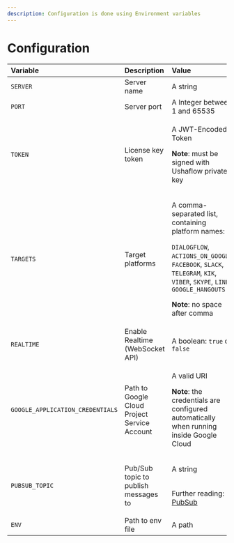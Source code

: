 ```yaml
---
description: Configuration is done using Environment variables
---
```


# Configuration

<table>
  <thead>
    <tr>
      <th style="text-align:left">Variable</th>
      <th style="text-align:left">Description</th>
      <th style="text-align:left">Value</th>
      <th style="text-align:left">Default</th>
      <th style="text-align:left">Required</th>
    </tr>
  </thead>
  <tbody>
    <tr>
      <td style="text-align:left"><code>SERVER</code>
      </td>
      <td style="text-align:left">Server name</td>
      <td style="text-align:left">A string</td>
      <td style="text-align:left">Ushaflow Core EE</td>
      <td style="text-align:left">No</td>
    </tr>
    <tr>
      <td style="text-align:left"><code>PORT</code>
      </td>
      <td style="text-align:left">Server port</td>
      <td style="text-align:left">A Integer between 1 and 65535</td>
      <td style="text-align:left">8090</td>
      <td style="text-align:left">Yes</td>
    </tr>
    <tr>
      <td style="text-align:left"><code>TOKEN</code>
      </td>
      <td style="text-align:left">License key token</td>
      <td style="text-align:left">
        <p>A JWT-Encoded Token
          <br />
        </p>
        <p><b>Note</b>: must be signed with Ushaflow private key</p>
      </td>
      <td style="text-align:left">-</td>
      <td style="text-align:left">Yes</td>
    </tr>
    <tr>
      <td style="text-align:left"><code>TARGETS</code>
      </td>
      <td style="text-align:left">Target platforms</td>
      <td style="text-align:left">
        <p>A comma-separated list, containing platform names:</p>
        <p><code>DIALOGFLOW</code>, <code>ACTIONS_ON_GOOGLE</code>, <code>FACEBOOK</code>, <code>SLACK</code>, <code>TELEGRAM</code>, <code>KIK</code>, <code>VIBER</code>, <code>SKYPE</code>, <code>LINE</code>, <code>GOOGLE_HANGOUTS</code>
        </p>
        <p></p>
        <p><b>Note</b>: no space after comma</p>
      </td>
      <td style="text-align:left">All</td>
      <td style="text-align:left">No</td>
    </tr>
    <tr>
      <td style="text-align:left"><code>REALTIME</code>
      </td>
      <td style="text-align:left">Enable Realtime (WebSocket API)</td>
      <td style="text-align:left">A boolean: <code>true</code> or <code>false</code>
      </td>
      <td style="text-align:left">false</td>
      <td style="text-align:left">No</td>
    </tr>
    <tr>
      <td style="text-align:left"><code>GOOGLE_APPLICATION_CREDENTIALS</code>
      </td>
      <td style="text-align:left">Path to Google Cloud Project Service Account</td>
      <td style="text-align:left">
        <p>A valid URI</p>
        <p></p>
        <p><b>Note</b>: the credentials are configured automatically when running
          inside Google Cloud</p>
      </td>
      <td style="text-align:left">-</td>
      <td style="text-align:left">No</td>
    </tr>
    <tr>
      <td style="text-align:left"><code>PUBSUB_TOPIC</code>
      </td>
      <td style="text-align:left">Pub/Sub topic to publish messages to</td>
      <td style="text-align:left">
        <p>A string</p>
        <p>
          <br />Further reading: <a href="pub-sub.md">PubSub</a>
        </p>
      </td>
      <td style="text-align:left">-</td>
      <td style="text-align:left">No</td>
    </tr>
    <tr>
      <td style="text-align:left"><code>ENV</code>
      </td>
      <td style="text-align:left">Path to env file</td>
      <td style="text-align:left">A path</td>
      <td style="text-align:left">-</td>
      <td style="text-align:left">No</td>
    </tr>
  </tbody>
</table>

